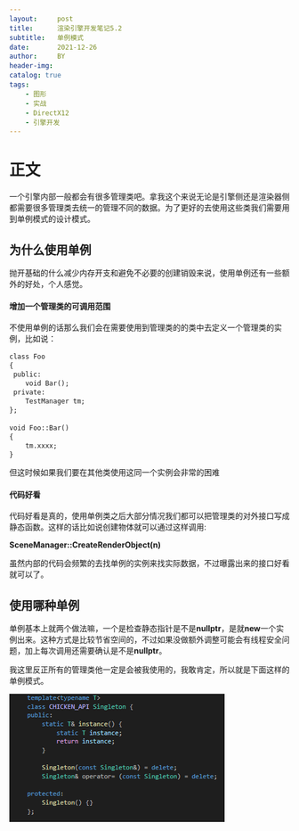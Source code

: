 ```yaml
---
layout:     post
title:      渲染引擎开发笔记5.2
subtitle:   单例模式
date:       2021-12-26
author:     BY
header-img: 
catalog: true
tags:
    - 图形
    - 实战
    - DirectX12
    - 引擎开发
---
```

# 正文

一个引擎内部一般都会有很多管理类吧。拿我这个来说无论是引擎侧还是渲染器侧都需要很多管理类去统一的管理不同的数据。为了更好的去使用这些类我们需要用到单例模式的设计模式。

## 为什么使用单例

抛开基础的什么减少内存开支和避免不必要的创建销毁来说，使用单例还有一些额外的好处，个人感觉。

#### 增加一个管理类的可调用范围

不使用单例的话那么我们会在需要使用到管理类的的类中去定义一个管理类的实例，比如说：

```
class Foo
{
 public:
 	void Bar();
 private:
 	TestManager tm;
};

void Foo::Bar()
{
	tm.xxxx;
}
```

但这时候如果我们要在其他类使用这同一个实例会非常的困难

#### 代码好看

代码好看是真的，使用单例类之后大部分情况我们都可以把管理类的对外接口写成静态函数。这样的话比如说创建物体就可以通过这样调用:

**SceneManager::CreateRenderObject(n)**

虽然内部的代码会频繁的去找单例的实例来找实际数据，不过曝露出来的接口好看就可以了。

## 使用哪种单例

单例基本上就两个做法嘛，一个是检查静态指针是不是**nullptr**，是就**new**一个实例出来。这种方式是比较节省空间的，不过如果没做额外调整可能会有线程安全问题，加上每次调用还需要确认是不是**nullptr**。

我这里反正所有的管理类他一定是会被我使用的，我敢肯定，所以就是下面这样的单例模式。

![](/img/in-post/engine/51\singleton.png)